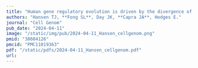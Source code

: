 ```yaml
---
title: "Human gene regulatory evolution is driven by the divergence of regulatory element function in both cis and trans"
authors: "Hansen TJ, **Fong SL**, Day JK, **Capra JA**, Hodges E."
journal: "Cell Genom"
pub_date: "2024-04-11"
image: "/static/img/pub/2024-04-11_Hansen_cellgenom.png"
pmid: "38604126"
pmcid: "PMC11019363"
pdf: "/static/pdfs/2024-04-11_Hansen_cellgenom.pdf"
url: 
---
```

